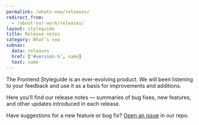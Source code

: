 ```yaml
---
permalink: /whats-new/releases/
redirect_from:
  - /about-our-work/releases/
layout: styleguide
title: Release notes
category: What’s new
subnav:
  data: releases
  href: ['#version-%', name]
  text: name
---
```

<p class="font-lead">The Frontend Styleguide is an ever-evolving product. We will been listening to your feedback and use it as a basis for improvements and additions.</p>

<p class="font-lead">Here you’ll find our release notes — summaries of bug fixes, new features, and other updates introduced in each release.</p>

Have suggestions for a new feature or bug fix? [Open an issue](https://github.com/FSGpilot/frontend-styleguide-poc/issues) in our repo.

